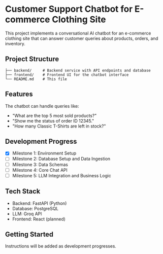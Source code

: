 # Customer Support Chatbot for E-commerce Clothing Site

This project implements a conversational AI chatbot for an e-commerce clothing site that can answer customer queries about products, orders, and inventory.

## Project Structure

```
├── backend/     # Backend service with API endpoints and database
├── frontend/    # Frontend UI for the chatbot interface
└── README.md    # This file
```

## Features

The chatbot can handle queries like:
- "What are the top 5 most sold products?"
- "Show me the status of order ID 12345."
- "How many Classic T-Shirts are left in stock?"

## Development Progress

- [x] Milestone 1: Environment Setup
- [ ] Milestone 2: Database Setup and Data Ingestion
- [ ] Milestone 3: Data Schemas
- [ ] Milestone 4: Core Chat API
- [ ] Milestone 5: LLM Integration and Business Logic

## Tech Stack

- Backend: FastAPI (Python)
- Database: PostgreSQL
- LLM: Groq API
- Frontend: React (planned)

## Getting Started

Instructions will be added as development progresses.
